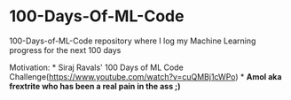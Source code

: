 # 100-Days-Of-ML-Code

100-Days-of-ML-Code  repository where I log my Machine Learning progress for the next 100 days 

Motivation: 
            * Siraj Ravals' 100 Days of ML Code Challenge(https://www.youtube.com/watch?v=cuQMBj1cWPo)
            * **Amol aka frextrite who has been a real pain in the ass ;)**
